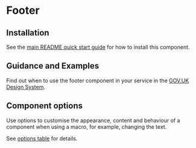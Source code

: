 # Footer

## Installation

See the [main README quick start guide](https://github.com/alphagov/govuk-frontend/tree/test_moving_docs#quick-start) for how to install this component.

## Guidance and Examples

Find out when to use the footer component in your service in the [GOV.UK Design System](https://test_moving_docs--govuk-design-system-preview.netlify.com/components/footer).

## Component options

Use options to customise the appearance, content and behaviour of a component when using a macro, for example, changing the text.

See [options table](https://test_moving_docs--govuk-design-system-preview.netlify.com/components/footer/#options-footer-example) for details.
